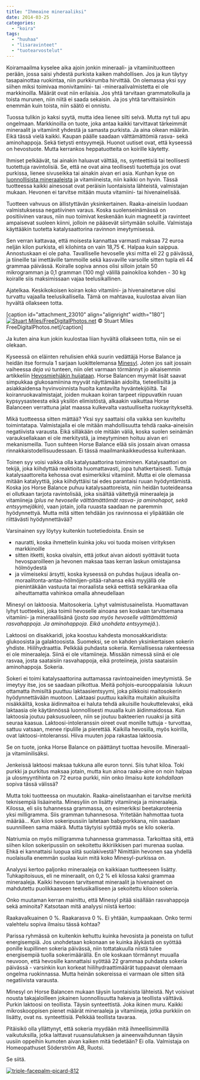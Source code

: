 ```yaml
---
title: "Ihmeaine mineraaliksi"
date: 2014-03-25
categories: 
  - "koira"
tags: 
  - "huuhaa"
  - "lisaravinteet"
  - "tuotearvostelut"
---
```


Koiramaailma kyselee aika ajoin jonkin mineraali- ja vitamiinituotteen perään, jossa saisi yhdestä purkista kaiken mahdollisen. Jos ja kun täytyy tasapainottaa ruokintaa, niin purkkirumba hirvittää. On olemassa yksi syy siihen miksi toimivaa monivitamiini- tai -mineraalivalmistetta ei ole markkinoilla. Määrät ovat niin erilaisia. Jos yhtä tarvitaan grammatolkulla ja toista murunen, niin niitä ei saada sekaisin. Ja jos yhtä tarvittaisiinkin enemmän kuin toista, niin säätö ei onnistu.

<!--more-->

Tuossa tulikin jo kaksi syytä, mutta idea lienee silti selvä. Mutta nyt tuli apu ongelmaan. Markkinoilla on tuote, joka antaa kaikki tarvittavat tärkeimmät mineraalit ja vitamiinit yhdestä ja samasta purkista. Ja aina oikean määrän. Eikä tässä vielä kaikki. Kaupan päälle saadaan välttämättömiä rasva- sekä aminohappoja. Sekä tietysti entsyymejä. Huonot uutiset ovat, että kyseessä on hevostuote. Mutta kerrankos heppatuotteita on koirille käytetty.

Ihmiset pelkäävät, tai ainakin haluavat välttää, ns, synteettisiä tai teollisesti tuotettuja ravintolisiä. Se, että ne ovat aina teollisesti tuotettuja jos ovat purkissa, lienee sivuseikka tai ainakin aivan eri asia. Kunhan kyse on [luonnollisista mineraaleista](https://www.katiska.eu/ravitsemus/kivennaisaineet/orgaaninen-mineraali/ "Orgaaninen mineraali") ja vitamiineista, niin kaikki on hyvin. Tässä tuotteessa kaikki ainesosat ovat peräisin luontaisista lähteistä, valmistajan mukaan. Hevonen ei tarvitse mitään muuta vitamiini- tai hivenainelisää.

Tuotteen vahvuus on ällistyttävän yksinkertainen. Raaka-aineisiin luodaan valmistuksessa negatiivinen varaus. Koska suolenseinämässä on positiivinen varaus, niin nuo toimivat keskenään kuin magneetit ja ravinteet ampaisevat suoleen kiinni, jolloin ne pääsevät siirtymään soluille. Valmistaja käyttääkin tuotetta katalysaattorina ravinnon imeytymisessä.

Sen verran kattavaa, että moisesta kannattaa varmasti maksaa 72 euroa neljän kilon purkista, eli kilohinta on vain 18,75 €. Halpaa kuin saippua. Annostuskaan ei ole paha. Tavalliselle hevoselle yksi mitta eli 22 g päivässä, ja tiineille tai imettäville tammoille sekä kasvaville varsoille sitten tupla eli 44 grammaa päivässä. Koiralle sopiva annos olisi silloin jotain 50 mikrogramman ja 0,1 gramman (100 mg) välillä painokiloa kohden - 30 kg koiralle siis maksimissaan vajaa teelusikallinen.

Ajatelkaa. Keskikokoisen koiran koko vitamiini- ja hivenainetarve olisi turvattu vajaalla teelusikallisella. Tämä on mahtavaa, kuulostaa aivan liian hyvältä ollakseen totta.

\[caption id="attachment\_23010" align="alignright" width="180"\][![Stuart Miles/FreeDigitalPhotos.net](images/ID-10079656-300x225.jpg)](https://www.katiska.eu/wp-content/uploads/2014/03/ID-10079656.jpg) © Stuart Miles  
FreeDigitalPhotos.net\[/caption\]

Ja kuten aina kun jokin kuulostaa liian hyvältä ollakseen totta, niin se ei olekaan.

Kyseessä on eläinten rehulisien ehkä suurin vedättäjä Horse Balance ja heidän itse formula 1 sarjaan luokittelemansa [Minesyl](http://www.horsebalance.fi/product/3/minesyl--sis-hevosen-tarvitsemia-vitamiineja-mineraaleja-aminohappoja-ja-entsyymeja). Joten jos sait jossain vaiheessa _deja vú_ tunteen, niin olet varmaan törmännyt jo aikaisemmin artikkeliin [Hevosmiehiäkin huijataan](https://www.katiska.eu/tieto/monivitamiinit-ja-mineraalit/hevosmiehiakin-huijataan/ "Hevosmiehiäkin huijataan"). Horse Balancen myymät lisät saavat simpukkaa glukosamiinina myyvät näyttämään aidoilta, tieteellisiltä ja asiakkaidensa hyvinvoinnista huolta kantavilta hyväntekijöiltä. Tai koiranruokavalmistajat, joiden mukaan koiran tarpeet riippuvatkin ruuan kypsyysasteesta eikä yksilön elimistöstä, alkaakin vaikuttaa Horse Balanceen verrattuna jalat maassa kulkevalta vastuulliselta ruokayritykseltä.

Mikä tuotteessa sitten mättää? Yksi syy saattaisi olla vaikka sen kuviteltu toimintatapa. Valmistajalla ei ole mitään mahdollisuutta tehdä raaka-aineisiin negatiivista varausta. Eikä silläkään ole mitään väliä, koska suolen seinämän varauksellakaan ei ole merkitystä, ja imeytyminen hoituu aivan eri mekanismeilla. Tuon suhteen Horse Balance elää siis jossain aivan omassa rinnakkaistodellisuudessaan. Ei tässä maailmankaikkeudessa kuitenkaan.

Toinen syy voisi vaikka olla katalysaattorina toimiminen. Katalysaattori on tekijä, joka kiihdyttää reaktioita huomattavasti, jopa tuhatkertaisesti. Tuttuja katalysaattoreita kehossa ovat esimerkiksi vitamiinit. Mutta ei ole olemassa mitään katalyyttiä, joka kiihdyttäisi tai edes parantaisi ruuan hyödyntämistä. Koska jos Horse Balance puhuu katalysaattoreista, niin heidän tuoteideansa ei ollutkaan tarjota ravintolisää, joka sisältää väitettyjä mineraaleja ja vitamiineja (_plus ne hevoselle välttämättömät rasva- ja aminohapot, sekä entsyymejäkin_), vaan jotain, jolla ruuasta saadaan ne paremmin hyödynnettyä. Mutta mitä sitten tehdään jos ravinnossa ei ylipäätään ole riittävästi hyödynnettävää?

Varsinainen syy löytyy kuitenkin tuotetiedoista. Ensin se

- nauratti, koska ihmettelin kuinka joku voi tuoda moisen virityksen markkinoille
- sitten itketti, koska oivalsin, että jotkut aivan aidosti syöttävät tuota hevosparoilleen ja hevonen maksaa taas kerran laskun omistajansa hölmöydestä
- ja viimeiseksi ärsytti, koska kyseessä on puhdas huijaus idealla on-moraalitonta-antaa-hölmöjen-pitää-rahansa eikä myyjällä ole pienintäkään vastuuta tai moraalista sekä eettistä selkärankaa olla aiheuttamatta vahinkoa omalla ahneudellaan

Minesyl on laktoosia. Maitosokeria. Lyhyt valmistusainelista. Huomattavan lyhyt tuotteeksi, joka toimii hevoselle ainoana sen koskaan tarvitsemana vitamiini- ja mineraalilisänä (_josta saa myös hevoselle välttämättömiä rasvahappoja. Ja aminohappoja. Eikä unohdeta entsyymejä._).

Laktoosi on disakkaridi, joka koostuu kahdesta monosakkaridista: glukoosista ja galaktoosista. Suomeksi, se on kahden yksinkertaisen sokerin yhdiste. Hiilihydraattia. Pelkkää puhdasta sokeria. Kemiallisessa rakenteessa ei ole mineraaleja. Siinä ei ole vitamiineja. Missään nimessä siinä ei ole rasvaa, josta saataisiin rasvahappoja, eikä proteiineja, joista saataisiin aminohappoja. Sokeria.

Sokeri ei toimi katalysaattorina auttamassa ravintoaineiden imeytymistä. Se imeytyy itse, jos se saadaan pilkottua. Meitä pohjois-eurooppalaisia  lukuun ottamatta ihmisiltä puuttuu laktaasientsyymi, joka pilkkoisi maitosokerin hyödynnettävään muotoon. Laktaasi puuttuu kaikilta muitakin aikuisilta nisäkkäiltä, koska äidinmaitoa ei haluta tehdä aikuisille houkuttelevaksi, eikä laktaasia ole käytännössä luonnollisesti muualla kuin äidinmaidossa. Kun laktoosia joutuu paksusuoleen, niin se joutuu bakteerien ruuaksi ja siitä seuraa kaasua. Laktoosi-intoleranssin oireet ovat monille tuttuja - turvottaa, sattuu vatsaan, menee ripulille ja pierettää. Kaikilla hevosilla, myös koirilla, ovat laktoosi-intoleranssi. Hiiva muuten jopa rakastaa laktoosia.

Se on tuote, jonka Horse Balance on päättänyt tuottaa hevosille. Mineraali- ja vitamiinilisäksi.

Jenkeissä laktoosi maksaa tukkuna alle euron tonni. Siis tuhat kiloa. Toki purkki ja purkitus maksaa jotain, mutta kun ainoa raaka-aine on noin halpaa ja ulosmyyntihinta on 72 euroa purkki, niin onko ilmaisu _kate kohdallaan_ sopiva tässä välissä?

Mutta toki tuotteessa on muutakin. Raaka-ainelistaanhan ei tarvitse merkitä teknisempiä lisäaineita. Minesyliin on lisätty vitamiineja ja mineraaleja. Kilossa, eli siis tuhannessa grammassa, on esimerkiksi beetakaroteenia  yksi milligramma. Siis gramman tuhannesosa. Yritetään hahmottaa tuota määrää... Kun kilon sokeripussiin laitetaan babyporkkana, niin saadaan suunnilleen sama määrä. Mutta täytyisi syöttää myös se kilo sokeria.

Natriumia on myös milligramma tuhannessa grammassa. Tarkoittaa sitä, että siihen kilon sokeripussiin on sekoitettu ikkiriikkisen pari murenaa suolaa. Ehkä ei kannattaisi luopua siitä suolakivestä? Nimittäin hevonen saa yhdellä nuolaisulla enemmän suolaa kuin mitä koko Minesyl-purkissa on.

Analyysi kertoo paljonko mineraaleja on kaikkiaan tuotteeseen lisätty. Tuhkapitoisuus, eli ne mineraalit, on 0,2 % eli kilossa kaksi grammaa mineraaleja. Kaikki hevosen tarvitsemat mineraalit ja hivenaineet on mahdutettu puolikkaaseen teelusikalliseen ja sekoitettu kiloon sokeria.

Onko muutaman kerran mainittu, että Minesyl pitää sisällään rasvahappoja sekä aminoita? Katsotaan mitä analyysi niistä kertoo:

Raakavalkuainen 0 %. Raakarasva 0 %. Ei yhtään, kumpaakaan. Onko termi valehtelu sopiva ilmaisu tässä kohtaa?

Parissa ryhmässä on kuitenkin kehuttu kuinka hevosista ja poneista on tullut energisempiä. Jos unohdetaan kokonaan se kuinka älykästä on syöttää ponille kupillinen sokeria päivässä, niin tottatakuulla niistä tulee energisempiä tuolla sokerimäärällä. En ole koskaan törmännyt muualla neuvoon, että hevosille kannattaisi syöttää 22 grammaa puhdasta sokeria päivässä - varsinkin kun korkeat hiilihydraattimäärät tuppaavat olemaan ongelma ruokinnassa. Mutta heinän sokereissa ei varmaan ole sitten sitä negatiivista varausta.

Minesyl on Horse Balancen mukaan täysin luontaisista lähteistä. Nyt voisivat nousta takajaloilleen jokainen luonnollisuutta hakeva ja teollista välttävä. Purkin laktoosi on teollista. Täysin synteettistä. Joka ikinen muru. Kaikki mikroskooppisen pienet määrät mineraaleja ja vitamiineja, jotka purkkiin on lisätty, ovat ns. synteettisiä. Pelkkää teollista tavaraa.

Pitäisikö olla yllättynyt, että sokeria myydään mitä ihmeellisimmillä vaikutuksilla, jotka laittavat ruuansulatuksen ja aineenvaihdunnan täysin uusiin oppeihin kumoten aivan kaiken mitä tiedetään? Ei olla. Valmistaja on Homeopathuset Söderström AB, Ruotsi.

Se siitä.

[![triple-facepalm-picard-812](images/triple-facepalm-picard-812.jpg)](https://www.katiska.eu/wp-content/uploads/2014/03/triple-facepalm-picard-812.jpg)
